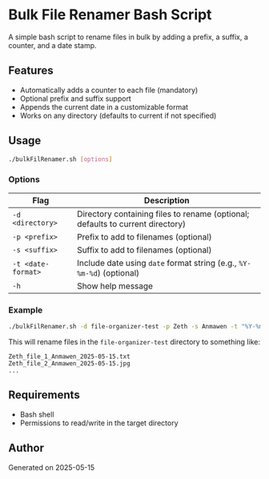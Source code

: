 # Bulk File Renamer Bash Script

A simple bash script to rename files in bulk by adding a prefix, a suffix, a counter, and a date stamp.

## Features

- Automatically adds a counter to each file (mandatory)
- Optional prefix and suffix support
- Appends the current date in a customizable format
- Works on any directory (defaults to current if not specified)

## Usage

```bash
./bulkFilRenamer.sh [options]
```

### Options

| Flag | Description |
|------|-------------|
| `-d <directory>` | Directory containing files to rename (optional; defaults to current directory) |
| `-p <prefix>` | Prefix to add to filenames (optional) |
| `-s <suffix>` | Suffix to add to filenames (optional) |
| `-t <date-format>` | Include date using `date` format string (e.g., `%Y-%m-%d`) (optional) |
| `-h` | Show help message |

### Example

```bash
./bulkFilRenamer.sh -d file-organizer-test -p Zeth -s Anmawen -t "%Y-%m-%d"
```

This will rename files in the `file-organizer-test` directory to something like:

```
Zeth_file_1_Anmawen_2025-05-15.txt
Zeth_file_2_Anmawen_2025-05-15.jpg
...
```

## Requirements

- Bash shell
- Permissions to read/write in the target directory

## Author

Generated on 2025-05-15
